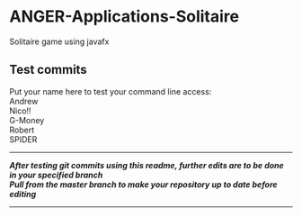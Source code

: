 # ANGER-Applications-Solitaire

Solitaire game using javafx

## Test commits  

<!--- Two spaces after a line before pressing enter to do an actual new line and these weird lines to be a comment -Nico -->

Put your name here to test your command line access:  
Andrew  
Nico!!  
G-Money  
Robert  
SPIDER  

***

***After testing git commits using this readme, further edits are to be done in your specified branch***  
***Pull from the master branch to make your repository up to date before editing***  

***
